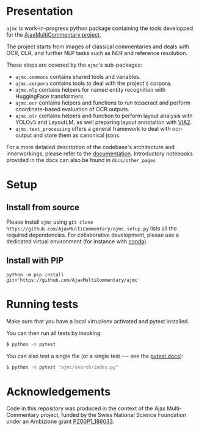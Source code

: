# Presentation

`ajmc` is work-in-progress python package containing the tools developped for
the [AjaxMultiCommentary project](https://mromanello.github.io/ajax-multi-commentary/).

The project starts from images of classical commentaries and deals with OCR, OLR, and further NLP tasks such as NER and reference resolution.

These steps are covered by the `ajmc`'s sub-packages: 

- `ajmc.commons` contains shared tools and variables.
- `ajmc.corpora` contains tools to deal with the project's corpora.
- `ajmc.nlp` contains helpers for named entity recognition with HuggingFace transformers.
- `ajmc.ocr` contains helpers and functions to run tesseract and perform coordinate-based evaluation of OCR outputs.
- `ajmc.olr` contains helpers and function to perform layout analysis with YOLOv5 and LayoutLM, as well preparing layout
  annotation with [VIA2](https://www.robots.ox.ac.uk/~vgg/software/via/).
- `ajmc.text_processing` offers a general framework to deal with ocr-output and store them as canonical jsons.

For a more detailed description of the codebase's architecture and innerworkings, please refer to
the [documentation](https://ajaxmulticommentary.github.io/ajmc/). Introductory notebooks provided in the docs can also
be found in `docs/other_pages`

# Setup

## Install from source

Please install `ajmc` using `git clone https://github.com/AjaxMultiCommentary/ajmc`. `setup.py` lists all the required dependencies. For collaborative development, please use a dedicated virtual environment (for instance with [conda](https://docs.conda.io/projects/conda/en/latest/user-guide/tasks/manage-environments.html#creating-an-environment-from-an-environment-yml-file)). 

## Install with PIP

```shell
python -m pip install git+'https://github.com/AjaxMultiCommentary/ajmc'
```


# Running tests

Make sure that you have a local virtualenv activated and pytest installed.

You can then run all tests by invoking:

```bash
$ python -m pytest
```

You can also test a single file (or a single test --- see the [pytest docs](https://docs.pytest.org/en/stable/how-to/usage.html#usage)):

```bash
$ python -m pytest "ajmc/search/index.py"
```

# Acknowledgements

Code in this repository was produced in the context of the Ajax Multi-Commentary project, funded by the Swiss National Science Foundation under an Ambizione grant [PZ00P1\_186033](http://p3.snf.ch/project-186033).
